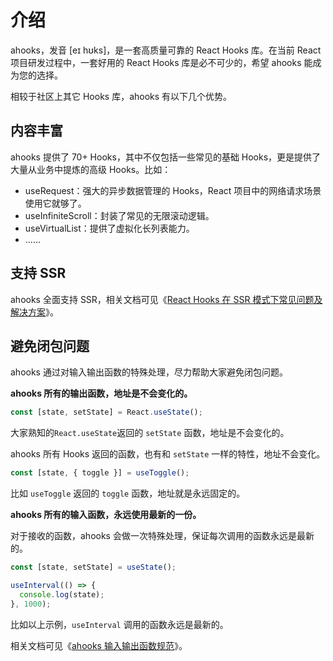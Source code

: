 # 介绍

ahooks，发音 [eɪ hʊks]，是一套高质量可靠的 React Hooks 库。在当前 React 项目研发过程中，一套好用的 React Hooks 库是必不可少的，希望 ahooks 能成为您的选择。

相较于社区上其它 Hooks 库，ahooks 有以下几个优势。

## 内容丰富

ahooks 提供了 70+ Hooks，其中不仅包括一些常见的基础 Hooks，更是提供了大量从业务中提炼的高级 Hooks。比如：

- useRequest：强大的异步数据管理的 Hooks，React 项目中的网络请求场景使用它就够了。
- useInfiniteScroll：封装了常见的无限滚动逻辑。
- useVirtualList：提供了虚拟化长列表能力。
- ......

## 支持 SSR

ahooks 全面支持 SSR，相关文档可见《[React Hooks 在 SSR 模式下常见问题及解决方案](/zh-CN/guide/blog/ssr)》。

## 避免闭包问题

ahooks 通过对输入输出函数的特殊处理，尽力帮助大家避免闭包问题。

**ahooks 所有的输出函数，地址是不会变化的。**

```ts
const [state, setState] = React.useState();
```

大家熟知的`React.useState`返回的 `setState` 函数，地址是不会变化的。

ahooks 所有 Hooks 返回的函数，也有和 `setState` 一样的特性，地址不会变化。

```ts
const [state, { toggle }] = useToggle();
```

比如 `useToggle` 返回的 `toggle` 函数，地址就是永远固定的。

**ahooks 所有的输入函数，永远使用最新的一份。**

对于接收的函数，ahooks 会做一次特殊处理，保证每次调用的函数永远是最新的。

```ts
const [state, setState] = useState();

useInterval(() => {
  console.log(state);
}, 1000);
```

比如以上示例，`useInterval` 调用的函数永远是最新的。

相关文档可见《[ahooks 输入输出函数规范](/zh-CN/guide/blog/function)》。
